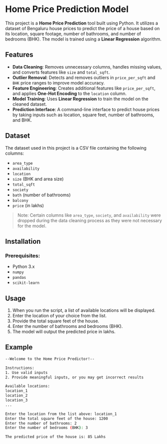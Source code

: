 

# Home Price Prediction Model

This project is a **Home Price Prediction** tool built using Python. It utilizes a dataset of Bengaluru house prices to predict the price of a house based on its location, square footage, number of bathrooms, and number of bedrooms (BHK). The model is trained using a **Linear Regression** algorithm.

## Features
- **Data Cleaning**: Removes unnecessary columns, handles missing values, and converts features like `size` and `total_sqft`.
- **Outlier Removal**: Detects and removes outliers in `price_per_sqft` and `BHK` price ranges to improve model accuracy.
- **Feature Engineering**: Creates additional features like `price_per_sqft`, and applies **One-Hot Encoding** to the `location` column.
- **Model Training**: Uses **Linear Regression** to train the model on the cleaned dataset.
- **Prediction Interface**: A command-line interface to predict house prices by taking inputs such as location, square feet, number of bathrooms, and BHK.

## Dataset
The dataset used in this project is a CSV file containing the following columns:
- `area_type`
- `availability`
- `location`
- `size` (BHK and area size)
- `total_sqft`
- `society`
- `bath` (number of bathrooms)
- `balcony`
- `price` (in lakhs)

> Note: Certain columns like `area_type`, `society`, and `availability` were dropped during the data cleaning process as they were not necessary for the model.

## Installation

### Prerequisites:
- Python 3.x
- `numpy`
- `pandas`
- `scikit-learn`

## Usage

1. When you run the script, a list of available locations will be displayed.
2. Enter the location of your choice from the list.
3. Provide the total square feet of the house.
4. Enter the number of bathrooms and bedrooms (BHK).
5. The model will output the predicted price in lakhs.

## Example
```bash
--Welcome to the Home Price Predictor!--

Instructions:
1. Use valid inputs
2. Provide meaningful inputs, or you may get incorrect results

Available locations:
location_1
location_2
location_3
...

Enter the location from the list above: location_1
Enter the total square feet of the house: 1200
Enter the number of bathrooms: 2
Enter the number of bedrooms (BHK): 3

The predicted price of the house is: 85 Lakhs
```


